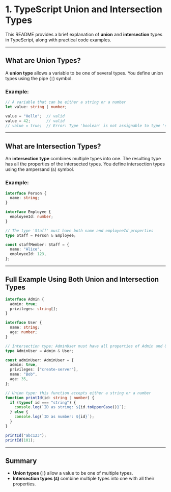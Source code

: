 
#  1. TypeScript Union and Intersection Types

This README provides a brief explanation of **union** and **intersection** types in TypeScript, along with practical code examples.

---

## What are Union Types?

A **union type** allows a variable to be one of several types. You define union types using the pipe (`|`) symbol.

### Example:

```typescript
// A variable that can be either a string or a number
let value: string | number;

value = "Hello";  // valid
value = 42;       // valid
// value = true;  // Error: Type 'boolean' is not assignable to type 'string | number'
```

---

## What are Intersection Types?

An **intersection type** combines multiple types into one. The resulting type has all the properties of the intersected types. You define intersection types using the ampersand (`&`) symbol.

### Example:

```typescript
interface Person {
  name: string;
}

interface Employee {
  employeeId: number;
}

// The type 'Staff' must have both name and employeeId properties
type Staff = Person & Employee;

const staffMember: Staff = {
  name: "Alice",
  employeeId: 123,
};
```

---

## Full Example Using Both Union and Intersection Types

```typescript
interface Admin {
  admin: true;
  privileges: string[];
}

interface User {
  name: string;
  age: number;
}

// Intersection type: AdminUser must have all properties of Admin and User
type AdminUser = Admin & User;

const adminUser: AdminUser = {
  admin: true,
  privileges: ["create-server"],
  name: "Bob",
  age: 35,
};

// Union type: this function accepts either a string or a number
function printId(id: string | number) {
  if (typeof id === "string") {
    console.log(`ID as string: ${id.toUpperCase()}`);
  } else {
    console.log(`ID as number: ${id}`);
  }
}

printId("abc123");
printId(101);
```

---

## Summary

- **Union types (`|`)** allow a value to be one of multiple types.
- **Intersection types (`&`)** combine multiple types into one with all their properties.


